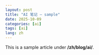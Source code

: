 ```yaml
---
layout: post
title: "AI 笔记 — sample"
date: 2025-10-09
categories: [ai]
tags: [ai]
lang: zh
---
```


This is a sample article under **/zh/blog/ai/**.
